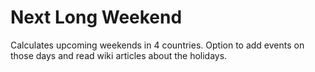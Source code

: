 # Next Long Weekend
Calculates upcoming weekends in 4 countries. Option to add events on those days and read wiki articles about the holidays.
